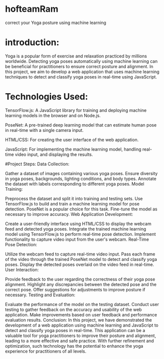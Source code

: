 # hofteamRam
correct your Yoga posture using machine learning 


# introduction:
Yoga is a popular form of exercise and relaxation practiced by millions worldwide. Detecting yoga poses automatically using machine learning can be beneficial for practitioners to ensure correct posture and alignment. In this project, we aim to develop a web application that uses machine learning techniques to detect and classify yoga poses in real-time using JavaScript.

# Technologies Used:
TensorFlow.js: A JavaScript library for training and deploying machine learning models in the browser and on Node.js.

PoseNet: A pre-trained deep learning model that can estimate human pose in real-time with a single camera input.

HTML/CSS: For creating the user interface of the web application.

JavaScript: For implementing the machine learning model, handling real-time video input, and displaying the results.

#Project Steps:
Data Collection:

Gather a dataset of images containing various yoga poses. Ensure diversity in yoga poses, backgrounds, lighting conditions, and body types.
Annotate the dataset with labels corresponding to different yoga poses.
Model Training:

Preprocess the dataset and split it into training and testing sets.
Use TensorFlow.js to build and train a machine learning model for pose detection. PoseNet is a popular choice for this task.
Fine-tune the model as necessary to improve accuracy.
Web Application Development:

Create a user-friendly interface using HTML/CSS to display the webcam feed and detected yoga poses.
Integrate the trained machine learning model using TensorFlow.js to perform real-time pose detection.
Implement functionality to capture video input from the user's webcam.
Real-Time Pose Detection:

Utilize the webcam feed to capture real-time video input.
Pass each frame of the video through the trained PoseNet model to detect and classify yoga poses.
Display the detected poses overlaid on the video feed in real-time.
User Interaction:

Provide feedback to the user regarding the correctness of their yoga pose alignment.
Highlight any discrepancies between the detected pose and the correct pose.
Offer suggestions for adjustments to improve posture if necessary.
Testing and Evaluation:

Evaluate the performance of the model on the testing dataset.
Conduct user testing to gather feedback on the accuracy and usability of the web application.
Make improvements based on user feedback and performance evaluation results.
Conclusion:
In this project, we have demonstrated the development of a web application using machine learning and JavaScript to detect and classify yoga poses in real-time. This application can be a valuable tool for yoga practitioners to improve their posture and alignment, leading to a more effective and safe practice. With further refinement and optimization, such technology has the potential to enhance the yoga experience for practitioners of all levels.

